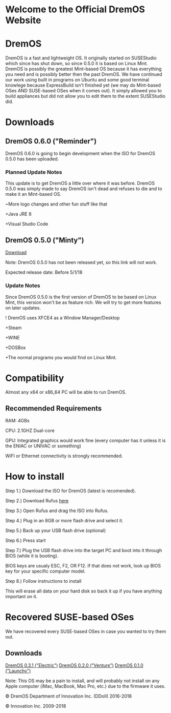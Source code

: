 # Welcome to the Official DremOS Website

# DremOS

DremOS is a fast and lightweight OS. It originally started on SUSEStudio which since has shut down, so since 0.5.0 it is based on Linux Mint. DremOS is possibly the greatest Mint-based OS because it has everything you need and is possibly better then the past DremOS. We have continued our work using built in programs on Ubuntu and some good terminal knowlege because ExpressBuild isn't finished yet (we may do Mint-based OSes AND SUSE-based OSes when it comes out). It simply allowed you to build appliances but did not allow you to edit them to the extent SUSEStudio did.

# Downloads

## DremOS 0.6.0 ("Reminder")

DremOS 0.6.0 is going to begin development when the ISO for DremOS 0.5.0 has been uploaded.

### Planned Update Notes

This update is to get DremOS a little over where it was before. DremOS 0.5.0 was simply made to say DremOS isn't dead and refuses to die and to make it an Mint-based OS.

~More logo changes and other fun stuff like that

+Java JRE 8

+Visual Studio Code

## DremOS 0.5.0 ("Minty")

<a href="https://github.com/samparisot/DremOS/releases/download/0.5.0/DremOS-0.5.0.iso">Download</a>

Note: DremOS 0.5.0 has not been released yet, so this link will not work.

Expected release date: Before 5/1/18

### Update Notes

Since DremOS 0.5.0 is the first version of DremOS to be based on Linux Mint, this version won't be as feature rich. We will try to get more features on later updates.

! DremOS uses XFCE4 as a Window Manager/Desktop

+Steam

+WINE

+DOSBox

+The normal programs you would find on Linux Mint.

# Compatibility

Almost any x64 or x86_64 PC will be able to run DremOS.

## Recommended Requirements

RAM: 4GBs

CPU: 2.1GHZ Dual-core

GPU: Integrated graphics would work fine (every computer has it unless it is the ENIAC or UNIVAC or something)

WiFI or Ethernet connectivity is strongly recommended.

# How to install

Step 1.) Download the ISO for DremOS (latest is recomended).

Step 2.) Download Rufus <a href="https://rufus.akeo.ie/">here</a>

Step 3.) Open Rufus and drag the ISO into Rufus.

Step 4.) Plug in an 8GB or more flash drive and select it.

Step 5.) Back up your USB flash drive (optional)

Step 6.) Press start

Step 7.) Plug the USB flash drive into the target PC and boot into it through BIOS (while it is booting).

BIOS keys are usualy ESC, F2, OR F12. If that does not work, look up BIOS key for your specific computer model.

Step 8.) Follow instructions to install

This will erase all data on your hard disk so back it up if you have anything important on it.

# Recovered SUSE-based OSes
We have recovered every SUSE-based OSes in case you wanted to try them out.

## Downloads
<a href="https://github.com/samparisot/DremOS/releases/download/0.3.1/DremOS_Ultimate_Edition.x86_64-0.1.0.iso">DremOS 0.3.1 ("Electric")</a>
<a href="https://github.com/samparisot/DremOS/releases/download/0.3.1/DremOS_Ultimate_Edition.x86_64-0.1.0.iso">DremOS 0.2.0 ("Venture")</a>
<a href="https://github.com/samparisot/DremOS/releases/download/0.3.1/DremOS_Ultimate_Edition.x86_64-0.1.0.iso">DremOS 0.1.0 ("Launchy")</a>

Note: This OS may be a pain to install, and will probably not install on any Apple computer (iMac, MacBook, Mac Pro, etc.) due to the firmware it uses.

© DremOS Department of Innovation Inc. (DDoII) 2016-2018

© Innovation Inc. 2009-2018
